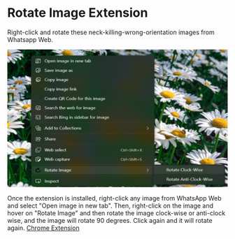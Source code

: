 # Rotate Image Extension
Right-click and rotate these neck-killing-wrong-orientation images from Whatsapp Web.

![Promo](images/new_screenshot.png)

Once the extension is installed, right-click any image from WhatsApp Web and select "Open image in new tab". Then, right-click on the image and hover on "Rotate Image" and then rotate the image clock-wise or anti-clock wise, and the image will rotate 90 degrees. Click again and it will rotate again.
[Chrome Extension](https://chrome.google.com/webstore/detail/messaging-network-image-r/bcgcckcljjhmgfdaoaokoaamjidpjgfh)

